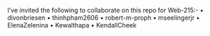 I’ve invited the following to collaborate on this repo for Web-215:-
•	divonbriesen
•	thinhpham2606
•	robert-m-proph
•	mseelingerjr
•	ElenaZelenina 
•	Kewalthapa
•	KendallCheek 


